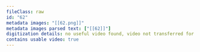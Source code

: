 ```yaml
---
fileClass: raw
id: "62"
metadata images: "[[62.png]]"
metadata images parsed text: ["[[62]]"]
digitization details: no useful video found, video not transferred for parsing
contains usable video: true
---
```

